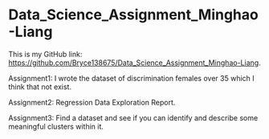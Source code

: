# Data_Science_Assignment_Minghao-Liang

This is my GitHub link: https://github.com/Bryce138675/Data_Science_Assignment_Minghao-Liang.

Assignment1: I wrote the dataset of discrimination females over 35 which I think that not exist.

Assignment2: Regression Data Exploration Report.

Assignment3: Find a dataset and see if you can identify and describe some meaningful clusters within it.
